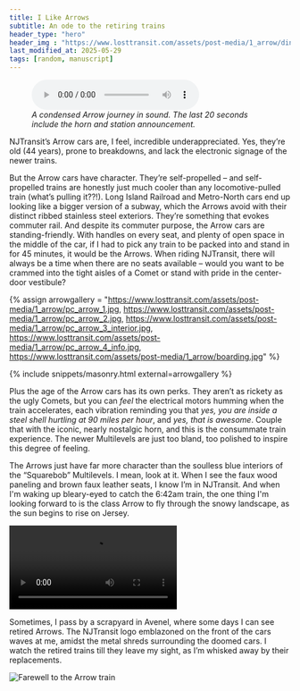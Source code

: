 ```yaml
---
title: I Like Arrows
subtitle: An ode to the retiring trains
header_type: "hero"
header_img : "https://www.losttransit.com/assets/post-media/1_arrow/dinky_boarding.jpg"
last_modified_at: 2025-05-29
tags: [random, manuscript]
---
```


<figure class="mt-4">
  <audio controls class="w-100">
    <source src="/assets/post-media/1_arrow/condensed_arrow_journey.mp3" type="audio/mpeg">
    Your browser does not support the audio element.
  </audio>
  <figcaption class="mt-2 text-muted" style="font-style: italic;">
    A condensed Arrow journey in sound. The last 20 seconds include the horn and station announcement.
  </figcaption>
</figure>


NJTransit’s Arrow cars are, I feel, incredible underappreciated. Yes, they’re old (44 years), prone to breakdowns, and lack the electronic signage of the newer trains.

But the Arrow cars have character. They’re self-propelled – and self-propelled trains are honestly just much cooler than any locomotive-pulled train (what’s pulling it??!). Long Island Railroad and Metro-North cars end up looking like a bigger version of a subway, which the Arrows avoid with their distinct ribbed stainless steel exteriors. They’re something that evokes commuter rail. And despite its commuter purpose, the Arrow cars are standing-friendly. With handles on every seat, and plenty of open space in the middle of the car, if I had to pick any train to be packed into and stand in for 45 minutes, it would be the Arrows. When riding NJTransit, there will always be a time when there are no seats available – would you want to be crammed into the tight aisles of a Comet or stand with pride in the center-door vestibule?

{% assign arrowgallery = "https://www.losttransit.com/assets/post-media/1_arrow/pc_arrow_1.jpg,
https://www.losttransit.com/assets/post-media/1_arrow/pc_arrow_2.jpg,
https://www.losttransit.com/assets/post-media/1_arrow/pc_arrow_3_interior.jpg,
https://www.losttransit.com/assets/post-media/1_arrow/pc_arrow_4_info.jpg,
https://www.losttransit.com/assets/post-media/1_arrow/boarding.jpg" %}

<!-- Masonry Gallery -->
{% include snippets/masonry.html external=arrowgallery %}

Plus the age of the Arrow cars has its own perks. They aren’t as rickety as the ugly Comets, but you can *feel* the electrical motors humming when the train accelerates, each vibration reminding you that *yes, you are inside a steel shell hurtling at 90 miles per hour*, and *yes, that is awesome*. Couple that with the iconic, nearly nostalgic horn, and this is the consummate train experience. The newer Multilevels are just too bland, too polished to inspire this degree of feeling.

The Arrows just have far more character than the soulless blue interiors of the “Squarebob” Multilevels. I mean, look at it. When I see the faux wood paneling and brown faux leather seats, I know I’m in NJTransit. And when I'm waking up bleary-eyed to catch the 6:42am train, the one thing I'm looking forward to is the class Arrow to fly through the snowy landscape, as the sun begins to rise on Jersey.

<div class="text-center">
  <video controls class="img-fluid mt-4" style="max-width: 80%; display: inline-block;">
    <source src="/assets/post-media/1_arrow/scrapped.mp4" type="video/mp4">
    Your browser does not support the video tag.
  </video>
</div>

Sometimes, I pass by a scrapyard in Avenel, where some days I can see retired Arrows. The NJTransit logo emblazoned on the front of the cars waves at me, amidst the metal shreds surrounding the doomed cars. I watch the retired trains till they leave my sight, as I’m whisked away by their replacements.

![Farewell to the Arrow train](https://www.losttransit.com/assets/post-media/1_arrow/farewell_landscape.jpg)